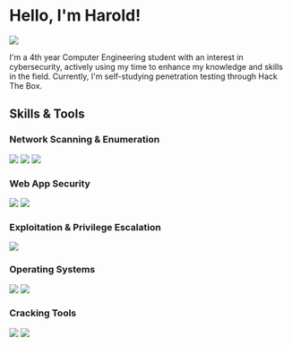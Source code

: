 # Hello, I'm Harold!
<a href="https://www.linkedin.com/in/harold-danao-715485361/">
  <img src="https://img.shields.io/badge/-LinkedIn-0072b1?&style=for-the-badge&logo=linkedin&logoColor=white" />
</a>

I'm a 4th year Computer Engineering student with an interest in cybersecurity, actively using my time to enhance my knowledge and skills in the field. Currently, I'm self-studying penetration testing through Hack The Box.

## Skills & Tools

### Network Scanning & Enumeration
<div>
  <img src="https://img.shields.io/badge/-Nmap-005F87?&style=for-the-badge&logo=nmap&logoColor=white" />
  <img src="https://img.shields.io/badge/-OpenVAS-3E8E41?&style=for-the-badge&logo=OpenVAS&logoColor=white" />
  <img src="https://img.shields.io/badge/-Wireshark-1679A7?&style=for-the-badge&logo=Wireshark&logoColor=white" />
</div>

### Web App Security
<div>
  <img src="https://img.shields.io/badge/-OWASP-000000?&style=for-the-badge&logo=OWASP&logoColor=white" />
  <img src="https://img.shields.io/badge/-Burp_Suite-FF7139?&style=for-the-badge&logo=PortSwigger&logoColor=white" />
</div>

### Exploitation & Privilege Escalation
<div>
  <img src="https://img.shields.io/badge/-Metasploit_Framework-000000?&style=for-the-badge&logo=Metasploit&logoColor=white" />
</div>

### Operating Systems
<div>
  <img src="https://img.shields.io/badge/-Parrot_OS-1dd05d?&style=for-the-badge&logo=linux&logoColor=white" />
  <img src="https://img.shields.io/badge/-Windows-0078D6?&style=for-the-badge&logo=windows&logoColor=white" />
</div>

### Cracking Tools
<div>
  <img src="https://img.shields.io/badge/-John_the_Ripper-8B0000?&style=for-the-badge&logoColor=white" />
  <img src="https://img.shields.io/badge/-Hashcat-1A1A1A?&style=for-the-badge&logoColor=white" />
</div>
